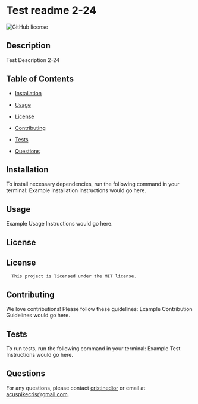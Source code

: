 # Test readme 2-24

![GitHub license](https://img.shields.io/badge/license-MIT-blue.svg)

## Description
Test Description 2-24

## Table of Contents
* [Installation](#installation)
* [Usage](#usage)

* [License](#license)

* [Contributing](#contributing)
* [Tests](#tests)
* [Questions](#questions)

## Installation
To install necessary dependencies, run the following command in your terminal:
Example Installation Instructions would go here.

## Usage
Example Usage Instructions would go here.

## License
## License
      This project is licensed under the MIT license.

## Contributing
We love contributions! Please follow these guidelines:
Example Contribution Guidelines would go here.

## Tests
To run tests, run the following command in your terminal:
Example Test Instructions would go here.

## Questions
For any questions, please contact [cristinedior](https://github.com/cristinedior) or email at acuspikecris@gmail.com.


